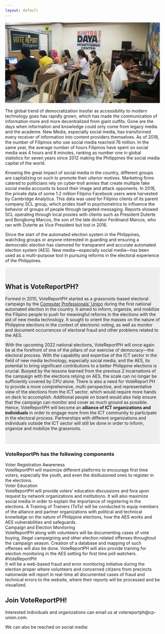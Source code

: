 ```yaml
---
layout: default
---
```

<div>
<div class="vrph-bg">
<img src="assets/img/vrph2019.jpg">
</div>
<div class="overlay"></div>
</div>
<div id="white-space-1"></div>
<div class="wrapper white-bg">
<p>The global trend of democratization insofar as accessibility to modern technology goes has rapidly grown, which has made the communication of information more and more decentralized from giant outfits. Gone are the days when information and knowledge could only come from legacy media and the academe. New Media, especially social media, has transformed every receiver of information into content providers themselves. As of 2018, the number of Filipinos who use social media reached 76 million. In the same year, the average number of hours Filipinos have spent on social media was 4 hours and 8 minutes, ranking as number one in global statistics for seven years since 2012 making the Philippines the social media capital of the world.</p>

<p>Knowing the great impact of social media in the country, different groups are capitalizing on such to promote their ulterior motives. Marketing firms catered to politicians rely on cyber-troll armies that create multiple fake social media accounts to boost their image and attack opponents. In 2018, the private data of some 1.2 million Filipino Facebook users were harvested by Cambridge Analytica. This data was used for Filipino clients of its parent company SCL group, which prides itself in psychometrics to influence the behavior of groups of people through targeted messaging. Reports showed SCL operating through local proxies with clients such as President Duterte and Bongbong Marcos, the son of the late dictator Ferdinand Marcos, who ran with Duterte as Vice President but lost in 2016.</p>

<p>Since the start of the automated election system in the Philippines, watchdog groups or anyone interested in guarding and ensuring a democratic election has clamored for transparent and accurate automated election system (AES). New media—especially social media—has been used as a multi-purpose tool in pursuing reforms in the electoral experience of the Philippines.</p>
</div>

<div style="background-color:#eee;padding-top:1.5em;padding-bottom:2em;">
<div class="wrapper">
<h2>What is VoteReportPH?</h2>

<p>Formed in 2010, VoteReportPH started as a grassroots-based electoral campaign by the <a href="https://www.cp-union.com" target="#">Computer Professionals’ Union</a> during the first national automated election in the country. It aimed to inform, organize, and mobilize the Filipino people to push for meaningful reforms in the elections with the aid of new media technology. It sought to orient the masses on the nature of Philippine elections in the context of electronic voting, as well as monitor and document occurrences of electoral fraud and other problems related to the AES.</p>

<p>With the upcoming 2022 national elections, VoteReportPH will once again be at the forefront of one of the pillars of our exercise of democracy—the electoral process. With the capability and expertise of the ICT sector in the field of new media technology, especially social media, and the AES, its potential to bring significant contributions to a better Philippine elections is crucial. Buoyed by the lessons learned from the previous 2 incarnations of the campaign with the elections relying on AES, the scale can no longer be sufficiently covered by CPU alone. There is also a need for VoteReport PH to provide a more comprehensive, multi-perspective, and representative view of the elections from the ICT sector, which would require more hands on deck to accomplish. Additional people on board would also help ensure that the campaign can monitor and cover as much ground as possible. Hence, VoteReportPH will become an <b>alliance of ICT organizations and individuals</b> in order to engage more from the ICT community to participate in the electoral process. Partnerships with different organizations and individuals outside the ICT sector will still be done in order to inform, organize and mobilize the grassroots.</p>
</div>
</div>
<h3 class="center-label">VoteReportPh has the following components</h3>
<div class="container" >
  <div class="row">
    <a class="row-item">
      <div class="row-item">
        <div class="icon"><i class="fas fa-vote-yea"></i></div>
        <div class="list-title center-label">Voter Registration Awareness</div>
        <div class="list-desc">VoteReportPH will maximize different platforms to encourage first time voters, especially the youth, and even the disillusioned ones to register in the elections.</div>
      </div>
    </a>
    <a class="row-item">
      <div class="row-item">
        <div class="icon"><i class="fas fa-chalkboard-teacher"></i></div>
        <div class="list-title center-label">Voter Education</div>
        <div class="list-desc">VoteReportPH will provide voters’ education discussions and fora upon request by network organizations and institutions. It will also maximize social media in order to explain the importance of registering in the elections. A Training of Trainers (ToTs) will be conducted to equip members of the alliance and partner organizations with political and technical knowledge on the nature of Philippine elections, how the AES works and AES vulnerabilities and safeguards.</div>
      </div>
    </a>
  </div>
  <div class="row">
    <a class="row-item">
      <div class="row-item">
        <div class="icon"><i class="far fa-eye"></i></div>
        <div class="list-title center-label">Campaign and Election Monitoring</div>
        <div class="list-desc">VoteReportPH along with volunteers will be documenting cases of vote buying, illegal campaigning and other election related offenses throughout the campaign season. Creation of a database and mapping of such offenses will also be done. VoteReportPH will also provide training for election monitoring in the AES setting for first time poll watchers.</div>
      </div>
    </a>
    <a class="row-item">
      <div class="row-item">
        <div class="icon"><i class="fas fa-flag"></i></div>
        <div class="list-title center-label">#VoteReportPH</div>
        <div class="list-desc">It will be a web-based fraud and error monitoring initiative during the election proper where volunteers and concerned citizens from precincts nationwide will report in real-time all documented cases of fraud and technical errors to the website, where their reports will be processed and be visualized.</div>
      </div>
    </a>
  </div>
</div>
<div class="contact white-anchor">
  <h2>Join VoteReportPH!</h2>
  <p>Interested individuals and organizations can email us at <a>votereportph@cp-union.com</a>.</p>
  <p>We can also be reached on social media:</p>
  <div>
    <span><a href="https://www.facebook.com/{{site.facebook}}" target="#"><i class="fab fa-facebook"></i></a></span>
    <span><a href="https://twitter.com/{{site.twitter_handle}}" target="#"><i class="fab fa-twitter"></i></a></span>
  </div>
</div>
